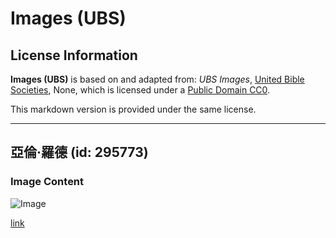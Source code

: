 # Images (UBS)

## License Information

**Images (UBS)** is based on and adapted from: _UBS Images_, [United Bible Societies](https://unitedbiblesocieties.org/), None, which is licensed under a [Public Domain CC0](https://creativecommons.org/public-domain/cc0/).

This markdown version is provided under the same license.



--------------------------------

## 亞倫·羅德 (id: 295773)

### Image Content

![Image](https://cdn.aquifer.bible/aquifer-content/resources/Media/WEB-0001_aaron_rod.jpg)

[link](https://cdn.aquifer.bible/aquifer-content/resources/Media/WEB-0001_aaron_rod.jpg)


